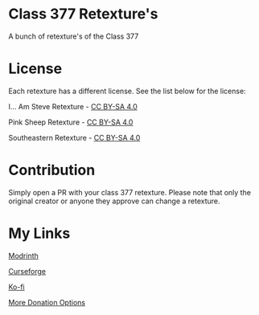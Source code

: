 # Class 377 Retexture's

A bunch of retexture's of the Class 377

# License

Each retexture has a different license. See the list below for the license:

I... Am Steve Retexture - [CC BY-SA 4.0](https://creativecommons.org/licenses/by-sa/4.0)

Pink Sheep Retexture - [CC BY-SA 4.0](https://creativecommons.org/licenses/by-sa/4.0)

Southeastern Retexture - [CC BY-SA 4.0](https://creativecommons.org/licenses/by-sa/4.0)

# Contribution

Simply open a PR with your class 377 retexture. Please note that only the original creator or anyone they approve can change a retexture.

# My Links

[Modrinth](https://modrinth.com/resourcepack/class-377-retextures)

[Curseforge](https://legacy.curseforge.com/minecraft/texture-packs/class-377-retextures)

[Ko-fi](https://ko-fi.com/awesomekalin55)

[More Donation Options](https://github.com/AwesomeKalin/DONATION)
